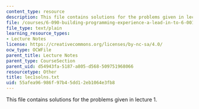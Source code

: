 ```yaml
---
content_type: resource
description: This file contains solutions for the problems given in lecture 1.
file: /courses/6-090-building-programming-experience-a-lead-in-to-6-001-january-iap-2005/55afea96986f97b45dd12eb1064e3fb8_lec1solns.txt
file_type: text/plain
learning_resource_types:
- Lecture Notes
license: https://creativecommons.org/licenses/by-nc-sa/4.0/
ocw_type: OCWFile
parent_title: Lecture Notes
parent_type: CourseSection
parent_uid: d54943fa-5187-a805-d568-509751968066
resourcetype: Other
title: lec1solns.txt
uid: 55afea96-986f-97b4-5dd1-2eb1064e3fb8
---
```

This file contains solutions for the problems given in lecture 1.